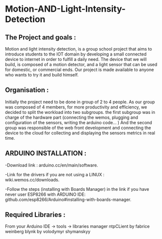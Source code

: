 # Motion-AND-Light-Intensity-Detection

## The Project and goals :

Motion and light intensity detection, is a group school project that aims to introduce students to the IOT domain by developing a small connected device to internet in order to fulfill a daily need. The device that we will build, is composed of a motion detector, and a light sensor that can be used for domestic, or commercial ends. Our project is made available to anyone who wants to try it and build himself.

## Organisation :

Initially the project need to be done in group of 2 to 4 people. As our group was composed of 4 members, for more productivity and efficiency, we decided to split the workload into two subgroups. the first subgroup was in charge of the hardware part (connecting the wemos, plugging and configuration of the sensors, writing the arduino code... )
And the second group was responsible of the web front development and connecting the device to the cloud for collecting and displaying the sensors metrics in real time.

## ARDUINO INSTALLATION :
-Download link : arduino.cc/en/main/software.

-Link for the drivers if you are not using a LINUX : wiki.wemos.cc/downloads.

-Follow the steps (installing with Boards Manager) in the link if you have never user ESP8266 with ARDUINO IDE: github.com/esp8266/Arduino#installing-with-boards-manager.

## Required Libraries :
From your Arduino IDE -> tools -> libraries manager
ntpCLient by fabrice weinberg
blynk by volodymyr shymanskyy
